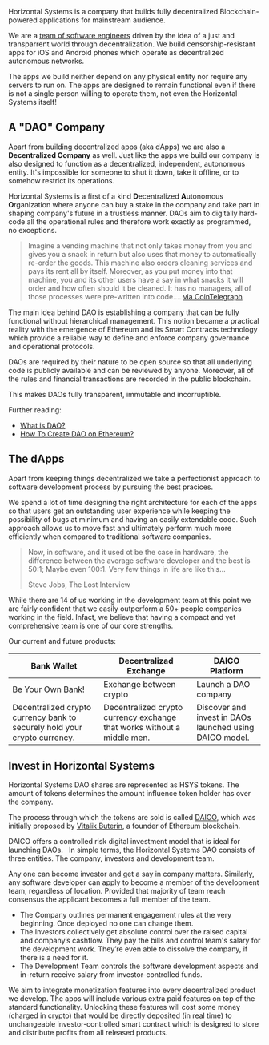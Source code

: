 
Horizontal Systems is a company that builds fully decentralized Blockchain-powered applications for mainstream audience.

We are a [team of software engineers](https://github.com/orgs/horizontalsystems/people) driven by the idea of a just and transparrent world through decentralization. We build censorship-resistant apps for iOS and Android phones which operate as decentralized autonomous networks.

The apps we build neither depend on any physical entity nor require any servers to run on. The apps are designed to remain functional even if there is not a single person willing to operate them, not even the Horizontal Systems itself!


## A "DAO" Company 

Apart from building decentralized apps (aka dApps) we are also a **Decentralized Company** as well. Just like the apps we build our company is also designed to function as a decentralized, independent, autonomous entity. It's impossible for someone to shut it down, take it offline, or to somehow restrict its operations.

Horizontal Systems is a first of a kind **D**ecentralized **A**utonomous **O**rganization where anyone can buy a stake in the company and take part in shaping company's future in a trustless manner. DAOs aim to digitally hard-code all the operational rules and therefore work exactly as programmed, no exceptions.

> Imagine a vending machine that not only takes money from you and gives you a snack in return but also uses that money to automatically re-order the goods. This machine also orders cleaning services and pays its rent all by itself. Moreover, as you put money into that machine, you and its other users have a say in what snacks it will order and how often should it be cleaned. It has no managers, all of those processes were pre-written into code.... [via CoinTelegraph](https://cointelegraph.com/ethereum-for-beginners/what-is-dao#how-daos-work)

The main idea behind DAO is establishing a company that can be fully functional without hierarchical management. This notion became a practical reality with the emergence of Ethereum and its Smart Contracts technology which provide a reliable way to define and enforce company governance and operational protocols.

DAOs are required by their nature to be open source so that all underlying code is publicly available and can be reviewed by anyone. Moreover, all of the rules and financial transactions are recorded in the public blockchain. 

This makes DAOs fully transparent, immutable and incorruptible.

Further reading:

- [What is DAO?](https://cointelegraph.com/ethereum-for-beginners/what-is-dao)
- [How To Create DAO on Ethereum?](https://www.ethereum.org/dao)


## The dApps

Apart from keeping things decentralized we take a perfectionist approach to software development process by pursuing the best pracices. 

We spend a lot of time designing the right architecture for each of the apps so that users get an outstanding user experience while keeping the possibility of bugs at minimum and having an easily extendable code. Such approach allows us to move fast and ultimately perform much more efficiently when compared to traditional software companies.

> Now, in software, and it used ot be the case in hardware, the difference between the average software developer and the best is 50:1; Maybe even 100:1. Very few things in life are like this...
>
> Steve Jobs, The Lost Interview

While there are 14 of us working in the development team at this point we are fairly confident that we easily outperform a 50+ people companies working in the field. Infact, we believe that having a compact and yet comprehensive team is one of our core strengths.

Our current and future products:

Bank Wallet | Decentralizad Exchange | DAICO Platform
------------ | ------------- | -------------
Be Your Own Bank! | Exchange between crypto | Launch a DAO company
Decentralized crypto currency bank to securely hold your crypto currency. | Decentralized crypto currency exchange that works without a middle men. | Discover and invest in DAOs launched using DAICO model.


## Invest in Horizontal Systems

Horizontal Systems DAO shares are represented as HSYS tokens. The amount of tokens determines the amount influence token holder has over the company.

The process through which the tokens are sold is called [DAICO](https://cointelegraph.com/explained/what-is-a-daico-explained), which was initially proposed by [Vitalik Buterin](https://en.wikipedia.org/wiki/Vitalik_Buterin), a founder of Ethereum blockchain. 

DAICO offers a controlled risk digital investment model that is ideal for launching DAOs.   In simple terms, the Horizontal Systems DAO consists of three entities. The company, investors and development team.   

Any one can become investor and get a say in company matters. Similarly, any software developer can apply to become a member of the development team, regardless of location. Provided that majority of team reach consensus the applicant becomes a full member of the team.  

- The Company outlines permanent engagement rules at the very beginning. Once deployed no one can change them.
- The Investors collectively get absolute control over the raised capital and company’s cashflow. They pay the bills and control team's salary for the development work. They’re even able to dissolve the company, if there is a need for it.  
- The Development Team controls the software development aspects and in-return receive salary from investor-controlled funds.

We aim to integrate monetization features into every decentralized product we develop. The apps will include various extra paid features on top of the standard functionality. Unlocking these features will cost some money (charged in crypto) that would be directly deposited (in real time) to unchangeable investor-controlled smart contract which is designed to store and distribute profits from all released products. 

